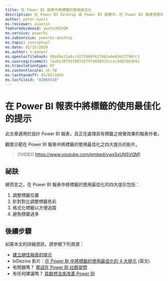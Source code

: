 ```yaml
---
title: 在 Power BI 報表中將標籤的使用最佳化
description: 在 Power BI Desktop 或 Power BI 服務中，於 Power BI 報表視覺效果中將標籤的使用最佳化的四個提示。
author: peter-myers
ms.reviewer: asaxton
featuredvideoid: ywx5xUN5VQM
ms.service: powerbi
ms.subservice: powerbi-desktop
ms.topic: conceptual
ms.date: 02/15/2020
ms.author: v-pemyer
ms.openlocfilehash: 98bb0e31a8cc92f5969f62f8b2a9e03637790fc3
ms.sourcegitcommit: 7aa0136f93f88516f97ddd8031ccac5d07863b92
ms.translationtype: HT
ms.contentlocale: zh-TW
ms.lasthandoff: 05/05/2020
ms.locfileid: "82065538"
---
```

# <a name="tips-to-optimize-the-use-of-labels-in-power-bi-reports"></a>在 Power BI 報表中將標籤的使用最佳化的提示

此文章適用於設計 Power BI 報表，且正在處理具有標籤之視覺效果的報表作者。

觀賞示範在 Power BI 報表中將標籤的使用最佳化之四大提示的影片。

> [!VIDEO https://www.youtube.com/embed/ywx5xUN5VQM]

## <a name="tips"></a>祕訣

總而言之，在 Power BI 報表中將標籤的使用最佳化的四大提示包括：

1. 調整標籤位置
1. 針對對比調整標籤色彩
1. 格式化標籤以方便追蹤
1. 避免標籤過多

## <a name="next-steps"></a>後續步驟

如需本文的詳細資訊，請參閱下列資源：

- [建立絕佳報表的提示](../desktop-tips-and-tricks-for-creating-reports.md)
- biDezine 影片：[在 Power BI 中將標籤的使用最佳化的 4 大提示](https://www.youtube.com/watch?v=ywx5xUN5VQM) \(英文\)
- 有問題嗎？ [嘗試在 Power BI 社群提問](https://community.powerbi.com/)
- 有任何建議嗎？ [貢獻想法來改善 Power BI](https://ideas.powerbi.com)
